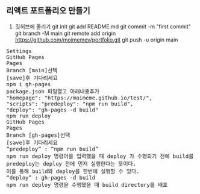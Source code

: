 ## 리액트 포트폴리오 만들기
1) 깃허브에 올리기
git init
git add README.md
git commit -m "first commit"
git branch -M main
git remote add origin https://github.com/moimemev/portfolio.git
git push -u origin main

<pre>
Settings
GitHub Pages
Pages
Branch [main]선택
[save]후 기다리세요
npm i gh-pages
package.json 파일열고 아래내용추가
"homepage": "https://moimeme.github.io/test/",
"scripts": "predeploy": "npm run build",
"deploy": "gh-pages -d build"
npm run deploy
GitHub Pages
Pages
Branch [gh-pages]선택
[save]후 기다리세요
“predeploy” : “npm run build”
npm run deploy 명령어를 입력했을 때 deploy 가 수행되기 전에 build를 한다.
predeploy는 deploy 전에 먼저 실행한다는 뜻이다.
이를 통해 build와 deploy를 한번에 실행할 수 있다.
“deploy” : gh-pages -d build
npm run deploy 명령을 수행했을 때 build directory를 배포
</pre>